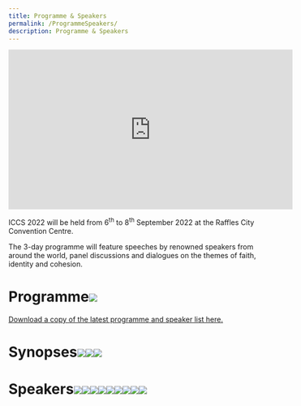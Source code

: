 ```yaml
---
title: Programme & Speakers
permalink: /ProgrammeSpeakers/
description: Programme & Speakers
---
```

<div class="bp-youtube">

<iframe width="560" height="315" src="https://www.youtube.com/embed/UNgvcEaJT4k" title="YouTube video player" frameborder="0" allow="accelerometer; autoplay; clipboard-write; encrypted-media; gyroscope; picture-in-picture" allowfullscreen></iframe>

</div>

ICCS 2022 will be held from 6<sup>th</sup> to 8<sup>th</sup> September 2022 at the Raffles City Convention Centre.  

The 3-day programme will feature speeches by renowned speakers from around the world, panel discussions and dialogues on the themes of faith, identity and cohesion.

# Programme![](/images/ICCS%20Programme%201_as%20at%2025%20Aug.png)
[Download a copy of the latest programme and speaker list here.](/files/ICCS%202022%20Programme%20and%20Speakers_as%20at%207%20Sep%202022.pdf)

# Synopses![](/images/ICCS%20Programme%202_as%20at%2025%20Aug.png)![](/images/ICCS%20Programme%203_as%20at%2025%20Aug.png)![](/images/ICCS%20Programme%204_as%20at%2025%20Aug.png)
# Speakers![](/images/ICCS%20Speakers%201_as%20at%2030%20Aug%202022.png)![](/images/ICCS%20Speakers%202_as%20at%202%20Sep%202022.png)![](/images/ICCS%202022%20Speakers%203_as%20at%207%20Sep%202022.png)![](/images/ICCS%20Speakers%204_as%20at%2025%20Aug.png)![](/images/ICCS%20Speakers%205_as%20at%2025%20Aug.png)![](/images/ICCS%20Speakers%206_as%20at%2030%20Aug%202022.png)![](/images/ICCS%20Speakers%207_as%20at%2025%20Aug.png)![](/images/ICCS%20Speakers%208_as%20at%2025%20Aug.png)![](/images/ICCS%20Speakers%209_as%20at%2030%20Aug%202022.png)